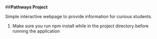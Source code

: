 ##**Pathways Project**

Simple interactive webpage to provide information for curious students.

1. Make sure you run npm install while in the project directory before running the application